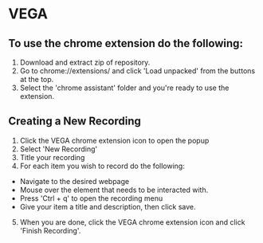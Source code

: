 # VEGA

## To use the chrome extension do the following:
1. Download and extract zip of repository.
2. Go to chrome://extensions/ and click 'Load unpacked' from the buttons at the top.
3. Select the 'chrome assistant' folder and you're ready to use the extension.


## Creating a New Recording
1. Click the VEGA chrome extension icon to open the popup
2. Select 'New Recording'
3. Title your recording
4. For each item you wish to record do the following:
- Navigate to the desired webpage
- Mouse over the element that needs to be interacted with.
- Press 'Ctrl + q' to open the recording menu
- Give your item a title and description, then click save.
5. When you are done, click the VEGA chrome extension icon and click 'Finish Recording'.